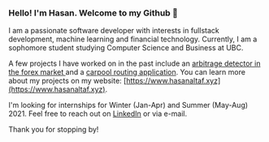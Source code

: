 ### Hello! I'm Hasan. Welcome to my Github 👋

I am a passionate software developer with interests in fullstack development, machine learning and financial technology. Currently, I am a sophomore student studying Computer Science and Business at UBC.

A few projects I have worked on in the past include an [arbitrage detector in the forex market ](https://github.com/haltaf19/Arbitrage-Detector) and a [carpool routing application](https://github.com/haltaf19/groUber). You can learn more about my projects on my website: [https://www.hasanaltaf.xyz](https://www.hasanaltaf.xyz).

I'm looking for internships for Winter (Jan-Apr) and Summer (May-Aug) 2021. Feel free to reach out on [LinkedIn](https://www.linkedin.com/in/hasanaltaf/) or via e-mail.

Thank you for stopping by!

